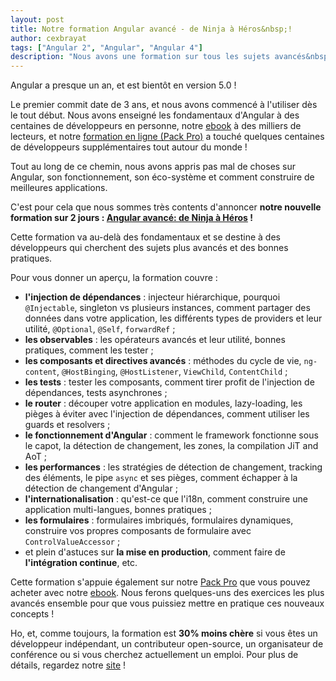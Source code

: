 ```yaml
---
layout: post
title: Notre formation Angular avancé - de Ninja à Héros&nbsp;!
author: cexbrayat
tags: ["Angular 2", "Angular", "Angular 4"]
description: "Nous avons une formation sur tous les sujets avancés&nbsp;: vous allez l'adorer&nbsp;!"
---
```


Angular a presque un an, et est bientôt en version 5.0&nbsp;!

Le premier commit date de 3 ans, et nous avons commencé à l'utiliser dès le tout début.
Nous avons enseigné les fondamentaux d'Angular à des centaines de développeurs en personne,
notre [ebook](https://books.ninja-squad.com/angular) à des milliers de lecteurs,
et notre [formation en ligne (Pack Pro)](https://angular-exercises.ninja-squad.com/)
a touché quelques centaines de développeurs supplémentaires tout autour du monde&nbsp;!

Tout au long de ce chemin, nous avons appris pas mal de choses sur Angular,
son fonctionnement, son éco-système et comment construire de meilleures applications.

C'est pour cela que nous sommes très contents d'annoncer **notre nouvelle formation sur 2 jours&nbsp;:
[Angular avancé: de Ninja à Héros](http://ninja-squad.com/formations/formation-angular-advanced)&nbsp;!**

Cette formation va au-delà des fondamentaux
et se destine à des développeurs qui cherchent des sujets plus avancés et des bonnes pratiques.

Pour vous donner un aperçu, la formation couvre&nbsp;:
- **l'injection de dépendances**&nbsp;: injecteur hiérarchique, pourquoi `@Injectable`, singleton vs plusieurs instances, comment partager des données dans votre application, les différents types de providers et leur utilité, `@Optional`, `@Self`, `forwardRef`&nbsp;;
- **les observables**&nbsp;: les opérateurs avancés et leur utilité, bonnes pratiques, comment les tester&nbsp;;
- **les composants et directives avancés**&nbsp;: méthodes du cycle de vie, `ng-content`, `@HostBinging`, `@HostListener`, `ViewChild`, `ContentChild`&nbsp;;
- **les tests**&nbsp;: tester les composants, comment tirer profit de l'injection de dépendances, tests asynchrones&nbsp;;
- **le router**&nbsp;: découper votre application en modules, lazy-loading, les pièges à éviter avec l'injection de dépendances, comment utiliser les guards et resolvers&nbsp;;
- **le fonctionnement d'Angular**&nbsp;: comment le framework fonctionne sous le capot, la détection de changement, les zones, la compilation JiT and AoT&nbsp;;
- **les performances**&nbsp;: les stratégies de détection de changement, tracking des éléments, le pipe `async` et ses pièges, comment échapper à la détection de changement d'Angular&nbsp;;
- **l'internationalisation**&nbsp;: qu'est-ce que l'i18n, comment construire une application multi-langues, bonnes pratiques&nbsp;;
- **les formulaires**&nbsp;: formulaires imbriqués, formulaires dynamiques, construire vos propres composants de formulaire avec `ControlValueAccessor`&nbsp;;
- et plein d'astuces sur **la mise en production**, comment faire de **l'intégration continue**, etc.

Cette formation s'appuie également sur notre
[Pack Pro](https://angular-exercises.ninja-squad.com/)
que vous pouvez acheter avec notre [ebook](https://books.ninja-squad.com/angular).
Nous ferons quelques-uns des exercices les plus avancés ensemble
pour que vous puissiez mettre en pratique ces nouveaux concepts&nbsp;!

Ho, et, comme toujours, la formation est **30% moins chère** si vous êtes un développeur indépendant,
un contributeur open-source,
un organisateur de conférence ou si vous cherchez actuellement un emploi.
Pour plus de détails, regardez notre [site](http://ninja-squad.com/formations)&nbsp;!
